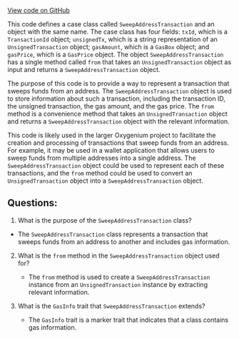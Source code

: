 [View code on GitHub](https://github.com/oxygenium/oxygenium/api/src/main/scala/org/oxygenium/api/model/SweepAddressTransaction.scala)

This code defines a case class called `SweepAddressTransaction` and an object with the same name. The case class has four fields: `txId`, which is a `TransactionId` object; `unsignedTx`, which is a string representation of an `UnsignedTransaction` object; `gasAmount`, which is a `GasBox` object; and `gasPrice`, which is a `GasPrice` object. The object `SweepAddressTransaction` has a single method called `from` that takes an `UnsignedTransaction` object as input and returns a `SweepAddressTransaction` object.

The purpose of this code is to provide a way to represent a transaction that sweeps funds from an address. The `SweepAddressTransaction` object is used to store information about such a transaction, including the transaction ID, the unsigned transaction, the gas amount, and the gas price. The `from` method is a convenience method that takes an `UnsignedTransaction` object and returns a `SweepAddressTransaction` object with the relevant information.

This code is likely used in the larger Oxygenium project to facilitate the creation and processing of transactions that sweep funds from an address. For example, it may be used in a wallet application that allows users to sweep funds from multiple addresses into a single address. The `SweepAddressTransaction` object could be used to represent each of these transactions, and the `from` method could be used to convert an `UnsignedTransaction` object into a `SweepAddressTransaction` object.
## Questions: 
 1. What is the purpose of the `SweepAddressTransaction` class?
   - The `SweepAddressTransaction` class represents a transaction that sweeps funds from an address to another and includes gas information.

2. What is the `from` method in the `SweepAddressTransaction` object used for?
   - The `from` method is used to create a `SweepAddressTransaction` instance from an `UnsignedTransaction` instance by extracting relevant information.

3. What is the `GasInfo` trait that `SweepAddressTransaction` extends?
   - The `GasInfo` trait is a marker trait that indicates that a class contains gas information.
